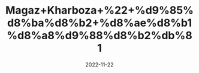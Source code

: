 ---
title: 'Magaz+Kharboza+%22+%d9%85%d8%ba%d8%b2+%d8%ae%d8%b1%d8%a8%d9%88%d8%b2%db%81'
date: '2022-11-22' 
metatag: '' 
inventory: '0' 
draft: false 
# meta description 
shortDescripton: 'Unshelled+Dried+Melon+Seeds+%22+Lower+your+blood+pressure%3a+Muskmelon+seeds+are+rich+in+potassium+which+helps+in+reducing+the+blood+pressure%2c+thereby+keeping+the+heart+healthy.+2.+Good+for+your+eyes%3a+The+high+amounts+of+vitamin+A+and+beta+carotene+in+muskmelon+seeds+help+sharpen+eye+sight+as+well+as+reduce+the+risk+of+developing+cataracts'
description: 'Food+Product'
longdescription: ''
tags: ''
brand: ''
subCategory: ''
unit: '50 gm-Pk'
sellCount: '0'
featured: True
# product Price
price: '80.0'
# Product Short Description
shortDescription: 'Unshelled+Dried+Melon+Seeds+%22+Lower+your+blood+pressure%3a+Muskmelon+seeds+are+rich+in+potassium+which+helps+in+reducing+the+blood+pressure%2c+thereby+keeping+the+heart+healthy.+2.+Good+for+your+eyes%3a+The+high+amounts+of+vitamin+A+and+beta+carotene+in+muskmelon+seeds+help+sharpen+eye+sight+as+well+as+reduce+the+risk+of+developing+cataracts'
productID: 'A6737EA3-072D-ED11-9968-005056B3A416'
type: 'products'
category: 'Food+Product' 
thumnailproduct: 'https://eraconnect.blob.core.windows.net/product-images/aminsaddiquidawakhana/A6737EA3-072D-ED11-9968-005056B3A416.webp' 
images:
  - image: 'https://eraconnect.blob.core.windows.net/product-images/aminsaddiquidawakhana/A6737EA3-072D-ED11-9968-005056B3A416.webp'  
Variants:
---